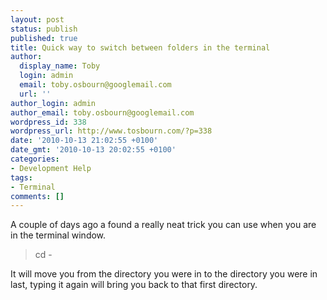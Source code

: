 ```yaml
---
layout: post
status: publish
published: true
title: Quick way to switch between folders in the terminal
author:
  display_name: Toby
  login: admin
  email: toby.osbourn@googlemail.com
  url: ''
author_login: admin
author_email: toby.osbourn@googlemail.com
wordpress_id: 338
wordpress_url: http://www.tosbourn.com/?p=338
date: '2010-10-13 21:02:55 +0100'
date_gmt: '2010-10-13 20:02:55 +0100'
categories:
- Development Help
tags:
- Terminal
comments: []
---
```

<p>A couple of days ago a found a really neat trick you can use when you are in the terminal window.</p>
<blockquote><p>cd -</p></blockquote>
<p>It will move you from the directory you were in to the directory you were in last, typing it again will bring you back to that first directory.</p>
